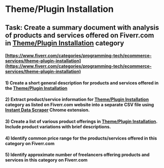 # Theme/Plugin Installation
## Task: Create a summary document with analysis of products and services offered on Fiverr.com in [Theme/Plugin Installation](https://www.fiverr.com/categories/programming-tech/ecommerce-services/theme-plugin-installation) category
#### [https://www.fiverr.com/categories/programming-tech/ecommerce-services/theme-plugin-installation](https://www.fiverr.com/categories/programming-tech/ecommerce-services/theme-plugin-installation)
#### 1) Create a short general description for products and services offered in the [Theme/Plugin Installation](https://www.fiverr.com/categories/programming-tech/ecommerce-services/theme-plugin-installation)
#### 2) Extract product/service information for [Theme/Plugin Installation](https://www.fiverr.com/categories/programming-tech/ecommerce-services/theme-plugin-installation) category as listed on Fiverr.com website into a separate CSV file using [Instant Data Scraper](https://chrome.google.com/webstore/detail/instant-data-scraper/ofaokhiedipichpaobibbnahnkdoiiah) Chrome extension.
#### 3) Create a list of various product offerings in [Theme/Plugin Installation](https://www.fiverr.com/categories/programming-tech/ecommerce-services/theme-plugin-installation). Include product variations with brief descriptions.
#### 4) Identify common price range for the products/services offered in this category on Fiverr.com
#### 5) Identify approximate number of freelancers offering products and services in this category on Fiverr.com
